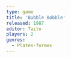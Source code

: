```yaml
---
type: game
title: 'Bubble Bobble'
released: 1987
editor: Taito
players: 2
genres:
  - Plates-formes
---
```

